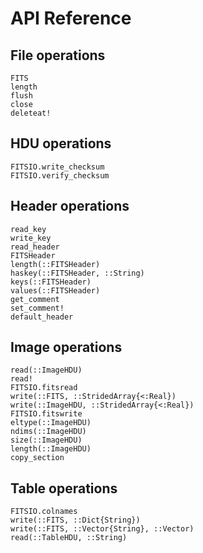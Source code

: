 # API Reference

## File operations

```@docs
FITS
length
flush
close
deleteat!
```

## HDU operations
```@docs
FITSIO.write_checksum
FITSIO.verify_checksum
```

## Header operations

```@docs
read_key
write_key
read_header
FITSHeader
length(::FITSHeader)
haskey(::FITSHeader, ::String)
keys(::FITSHeader)
values(::FITSHeader)
get_comment
set_comment!
default_header
```

## Image operations

```@docs
read(::ImageHDU)
read!
FITSIO.fitsread
write(::FITS, ::StridedArray{<:Real})
write(::ImageHDU, ::StridedArray{<:Real})
FITSIO.fitswrite
eltype(::ImageHDU)
ndims(::ImageHDU)
size(::ImageHDU)
length(::ImageHDU)
copy_section
```

## Table operations

```@docs
FITSIO.colnames
write(::FITS, ::Dict{String})
write(::FITS, ::Vector{String}, ::Vector)
read(::TableHDU, ::String)
```
